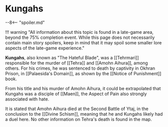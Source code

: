 # Kungahs

--8<-- "spoiler.md"

!!! warning "All information about this topic is found in a late-game area, beyond the 75% completion event. While this page does not necessarily contain main story spoilers, keep in mind that it may spoil some smaller lore aspects of the late-game experience."

**Kungahs**, also known as "The Hateful Blade", was a [[Tehrmari]] responsible for the murder of [[Tehra]] and [[Amohn Aihura]], among others. For his crimes, he was sentenced to death by captivity in Okhran Prison, in [[Palaesida's Domain]], as shown by the [[Notice of Punishment]] book.

From his title and his murder of Amohn Aihura, it could be extrapolated that Kungahs was a disciple of [[Maen]], the Aspect of Pain also strongly associated with hate.

It is stated that Amohn Aihura died at the Second Battle of Ytaj, in the conclusion to the [[Divine Schism]], meaning that he and Kungahs likely had a duel here. No other information on Tehra's death is found in the map.
